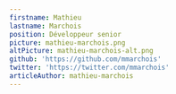 ```yaml
---
firstname: Mathieu
lastname: Marchois
position: Développeur senior
picture: mathieu-marchois.png
altPicture: mathieu-marchois-alt.png
github: 'https://github.com/mmarchois'
twitter: 'https://twitter.com/mmarchois'
articleAuthor: mathieu-marchois
---
```

